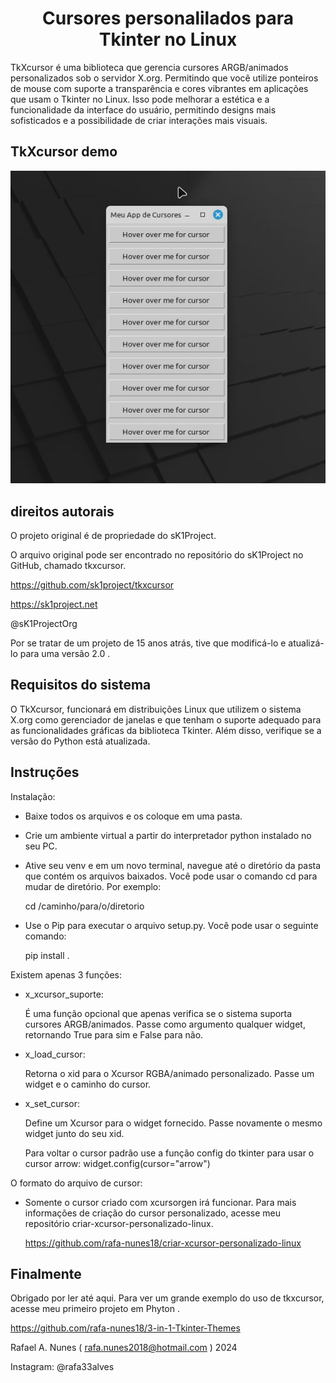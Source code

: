 <h1 align="center">Cursores personalilados para Tkinter no Linux</h1>

TkXcursor é uma biblioteca que gerencia cursores ARGB/animados personalizados sob o servidor X.org.
Permitindo que você utilize ponteiros de mouse com suporte a transparência e cores vibrantes em aplicações que usam o Tkinter no Linux.
Isso pode melhorar a estética e a funcionalidade da interface do usuário, permitindo designs mais sofisticados e a possibilidade de criar interações mais visuais.

## TkXcursor demo
![screenshot1](demo/Cursores_demo.gif)

## direitos autorais
O projeto original é de propriedade do sK1Project.

O arquivo original pode ser encontrado no repositório do sK1Project no GitHub, chamado tkxcursor. 

https://github.com/sk1project/tkxcursor

https://sk1project.net

@sK1ProjectOrg

Por se tratar de um projeto de 15 anos atrás, tive que modificá-lo e atualizá-lo para uma versão 2.0 .

## Requisitos do sistema

O TkXcursor, funcionará em distribuições Linux que utilizem o sistema X.org como gerenciador de janelas e que tenham o suporte adequado para as funcionalidades gráficas da biblioteca Tkinter. 
Além disso, verifique se a versão do Python está atualizada. 

## Instruções

Instalação:
   - Baixe todos os arquivos e os coloque em uma pasta.
   - Crie um ambiente virtual a partir do interpretador python instalado no seu PC.
   - Ative seu venv e em um novo terminal, navegue até o diretório da pasta que contém os arquivos baixados. Você pode usar o comando cd para mudar de diretório. Por exemplo:

     cd /caminho/para/o/diretorio
     
   - Use o Pip para executar o arquivo setup.py. Você pode usar o seguinte comando:

     pip install .
     
Existem apenas 3 funções:

   - x_xcursor_suporte:
   
     É uma função opcional que apenas verifica se o sistema suporta cursores ARGB/animados. Passe como argumento qualquer widget, retornando True para sim e False para não.
     
   - x_load_cursor:
     
     Retorna o xid para o Xcursor RGBA/animado personalizado. Passe um widget e o caminho do cursor.
   
   - x_set_cursor:
   
     Define um Xcursor para o widget fornecido. Passe novamente o mesmo widget junto do seu xid.

     Para voltar o cursor padrão use a função config do tkinter para usar o cursor arrow:
     widget.config(cursor="arrow")

O formato do arquivo de cursor: 

   - Somente o cursor criado com xcursorgen irá funcionar. Para mais informações de criação do cursor personalizado, acesse meu repositório criar-xcursor-personalizado-linux.

     https://github.com/rafa-nunes18/criar-xcursor-personalizado-linux

## Finalmente 

Obrigado por ler até aqui. 
Para ver um grande exemplo do uso de tkxcursor, acesse meu primeiro projeto em Phyton .

https://github.com/rafa-nunes18/3-in-1-Tkinter-Themes

Rafael A. Nunes ( rafa.nunes2018@hotmail.com ) 2024

Instagram: @rafa33alves

